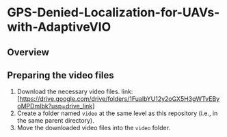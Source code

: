 # GPS-Denied-Localization-for-UAVs-with-AdaptiveVIO
## Overview

## Preparing the video files
1. Download the necessary video files. link: [https://drive.google.com/drive/folders/1FuaIbYU12y2oGX5H3gWTvEByoMPDmIbk?usp=drive_link]
2. Create a folder named `video` at the same level as this repository (i.e., in the same parent directory).
3. Move the downloaded video files into the `video` folder.
 
